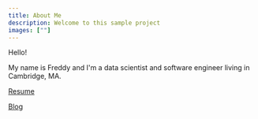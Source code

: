```yaml
---
title: About Me
description: Welcome to this sample project
images: [""]
---
```


Hello!

My name is Freddy and I'm a data scientist and software engineer living in Cambridge, MA. 

[Resume](/about "Resume")

[Blog](/post "Blog")